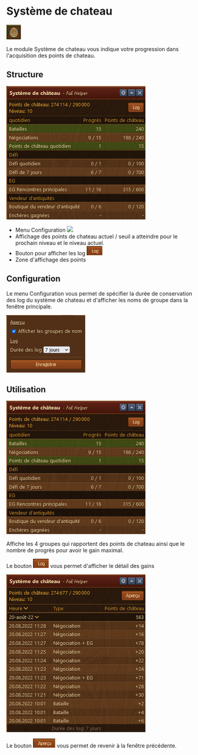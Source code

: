 # Système de chateau

![Icône](./.images/icon_001.png) 

Le module Système de chateau vous indique votre progression dans l'acquisition des points de chateau.

## Structure

![Structure](./.images/structure.png)

* Menu Configuration  ![](/.images/Icon_param.png)
* Affichage des points de chateau actuel / seuil a atteindre pour le prochain niveau et le niveau actuel.
* Bouton pour afficher les log ![](./.images/bouton_log.png)
* Zone d'affichage des points


## Configuration

Le menu Configuration vous permet de spécifier la durée de conservation des log du système de chateau et d'afficher les noms de groupe dans la fenêtre principale.

![Configuration](./.images/param.png)

## Utilisation

![Les points de chateau](./.images/structure.png)

Affiche les 4 groupes qui rapportent des points de chateau ainsi que le nombre de progrès pour avoir le gain maximal.


Le bouton ![](./.images/bouton_log.png) vous permet d'afficher le détail des gains

![Log des gains](./.images/log.png)

Le bouton ![](./.images/retour.png) vous permet de revenir à la fenêtre précédente.